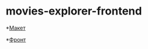 # movies-explorer-frontend



*[Макет](https://www.figma.com/proto/ogZrQNnRECWnfYsa5iNClS/Diploma-(Copy)?node-id=932-4503)

*[Фронт](https://movies.chernov.nomoredomains.club/)